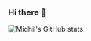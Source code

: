 ### Hi there 👋

![Midhil's GitHub stats](https://github-readme-stats.vercel.app/api?username=midhilkari&show_icons=true&theme=dark)

<!--
**midhilkari/midhilkari** is a ✨ _special_ ✨ repository because its `README.md` (this file) appears on your GitHub profile.

Here are some ideas to get you started:

- 🔭 I’m currently working on ...
- 🌱 I’m currently learning ...
- 👯 I’m looking to collaborate on ...
- 🤔 I’m looking for help with ...
- 💬 Ask me about ...
- 📫 How to reach me: ...
- 😄 Pronouns: ...
- ⚡ Fun fact: ...
-->
